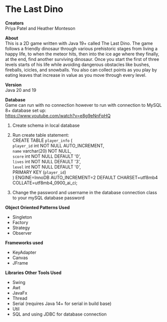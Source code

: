 # The Last Dino
**Creators**<br />
Priya Patel and Heather Monteson

**About**<br />
This is a 2D game written with Java 19+ called The Last Dino. The game follows a friendly dinosaur through 
various prehistoric stages from living a happy life, to when the meteor hits, then into the ice age
where they finally, at the end, find another surviving dinosaur. Once you start the first of three levels
starts of his life while avoiding dangerous obstacles like bushes, fireballs, icicles, and snowballs. You also 
can collect points as you play by eating leaves that increase in value as you move through every level. 

**Version**<br />
Java 20 and 19

**Database**<br />
Game can run with no connection however to run with connection to MySQL 8+ database set up: <br />
https://www.youtube.com/watch?v=e8g9eNnFpHQ
1) Create schema in local database 
2) Run create table statement: <br />
   CREATE TABLE `player_info` ( <br />
   `player_id` int NOT NULL AUTO_INCREMENT, <br />
   `name` varchar(20) NOT NULL, <br />
   `score` int NOT NULL DEFAULT '0', <br />
   `lives` int NOT NULL DEFAULT '3', <br />
   `level` int NOT NULL DEFAULT '0', <br />
   PRIMARY KEY (`player_id`) <br />
   ) ENGINE=InnoDB AUTO_INCREMENT=2 DEFAULT CHARSET=utf8mb4 COLLATE=utf8mb4_0900_ai_ci; <br />

3) Change the password and username in the database connection class to your mySQL database password

**Object Oriented Patterns Used**<br />
- Singleton 
- Factory 
- Strategy 
- Observer 

**Frameworks used** 
- KeyAdapter 
- Canvas 
- JFrame

**Libraries Other Tools Used**
- Swing
- Awt
- JavaFx
- Thread
- Serial (requires Java 14+ for serial in build base)
- Util
- SQL and using JDBC for database connection

